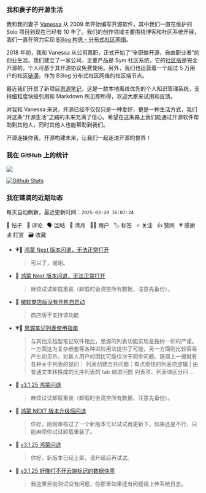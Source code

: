 ### 我和妻子的开源生活

我和我的妻子 [Vanessa](https://github.com/Vanessa219) 从 2009 年开始编写开源软件，其中我们一直在维护的 Solo 项目到现在已经有 10 年了。我们的创作领域主要围绕博客和社区系统开展，我们一直在努力实现 [B3log 构思 - 分布式社区网络](https://ld246.com/article/1546941897596)。

2018 年初，我和 Vanessa 从公司离职，正式开始了“全职做开源、自由职业者”的创业生涯。我们建立了一家公司，主要产品是 Sym 社区系统，它的[社区版](https://github.com/88250/symphony)是完全开源的，个人可基于其开源协议免费使用。另外，我们也运营着一个超过 5 万用户的社区[链滴](https://ld246.com)，作为 B3log 分布式社区网络的社区端节点。

最近我们开启了新项目[思源笔记](https://github.com/siyuan-note/siyuan)，这是一款本地离线优先的个人知识管理系统，支持细粒度块级引用和 Markdown 所见即所得，欢迎大家来试用和反馈。

对我和 Vanessa 来说，开源已经不仅仅只是一种爱好，更是一种生活方式，我们对这条“开源生活”之路的未来充满了信心。希望在这条路上我们能通过开源软件帮助到其他人，同时其他人也能帮助到我们。

开源连接你我，开源构建未来，让我们一起走进开源的世界！

### 我在 GitHub 上的统计

<a title="Hits" target="_blank" href="https://github.com/88250/88250"><img src="https://hits.b3log.org/88250/88250.svg"></a>

[![Github Stats](https://github-readme-stats.vercel.app/api?username=88250&theme=tokyonight&show_icons=true)](https://github.com/88250)

<!--events start -->

### 我在链滴的近期动态

每天自动刷新，最近更新时间：`2025-03-20 16:07:24`

📝 帖子 &nbsp; 💬 评论 &nbsp; 🗣 回帖 &nbsp; 🌙 清月 &nbsp; 👨‍💻 用户 &nbsp; 🏷️ 标签 &nbsp; ⭐️ 关注 &nbsp; 👍 赞同 &nbsp; 💗 感谢 &nbsp; 💰 打赏 &nbsp; 🗃 收藏

* 💗💬 [鸿蒙 Next 版本闪退，无法正常打开](https://ld246.com/article/1742442274016/comment/1742443108884#comments)

  > 可以了，谢谢。
* 💬 [鸿蒙 Next 版本闪退，无法正常打开](https://ld246.com/article/1742442274016/comment/1742442490904#comments)

  > 麻烦试试卸载重装（卸载时会清空所有数据，注意先备份）。
* 💬 [微软商店版没有开机自启动](https://ld246.com/article/1742438420770/comment/1742438628641#comments)

  > 商店版不支持该功能
* 💗📝 [思源笔记列表使用指南](https://ld246.com/article/1742386138462)

  > 与其他文档型笔记软件相比，思源的列表功能实现是独树一帜的严谨。一方面这为复杂嵌套等各种进阶用法提供了可能，另一方面则比较容易产生初见杀，对新人用户的困扰可能仅次于同步问题。链滴上一搜就有各种关于列表的提问： 列表创建合并问题：有点奇怪的列表项逻辑 | 由普通文本转换成的无序列表的 tab 缩进问题 列表项、列表块区分问 ..
* 💬 [v3.1.25 鸿蒙闪退](https://ld246.com/article/1742352948489/comment/1742373125520#comments)

  > 麻烦试试卸载重装（卸载时会清空所有数据，注意先备份）。
* 💬 [鸿蒙 NEXT 版本升级后闪退](https://ld246.com/article/1735383661249/comment/1742372682826#comments)

  > 你好，刚刚审核过了一个新版本可以试试再更新下，如果还是不行，只能麻烦你试试卸载重装了。
* 💬 [v3.1.25 鸿蒙闪退](https://ld246.com/article/1742352948489/comment/1742371969854#comments)

  > 你好，新版本已经上架，请升级后再试试。
* 💬 [v3.1.25 好像打不开云端标记的数据快照](https://ld246.com/article/1742311654850/comment/1742357263332#comments)

  > 我这里目前测试没有问题，你那里如果还有问题请上传系统日志。


<!--events end -->
